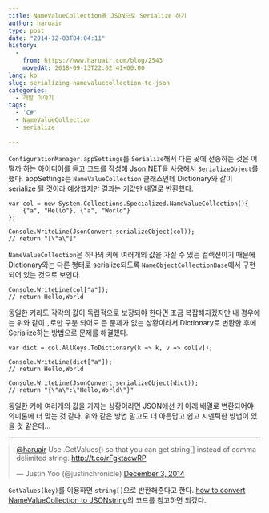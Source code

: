 ```yaml
---
title: NameValueCollection을 JSON으로 Serialize 하기
author: haruair
type: post
date: "2014-12-03T04:04:11"
history:
  - 
    from: https://www.haruair.com/blog/2543
    movedAt: 2018-09-13T22:02:41+00:00
lang: ko
slug: serializing-namevaluecollection-to-json
categories:
  - 개발 이야기
tags:
  - 'C#'
  - NameValueCollection
  - serialize

---
```

`ConfigurationManager.appSettings`를 `Serialize`해서 다른 곳에 전송하는 것은 어떨까 하는 아이디어를 듣고 코드를 작성해 [Json.NET][1]을 사용해서 `SerializeObject`를 했다. appSettings는 `NameValueCollection` 클래스인데 Dictionary와 같이 serialize 될 것이라 예상했지만 결과는 키값만 배열로 반환했다.

    var col = new System.Collections.Specialized.NameValueCollection(){
        {"a", "Hello"}, {"a", "World"}
    };
    
    Console.WriteLine(JsonConvert.serializeObject(col));
    // return "[\"a\"]"
    

`NameValueCollection`은 하나의 키에 여러개의 값을 가질 수 있는 컬렉션이기 때문에 Dictionary와는 다른 형태로 serialize되도록 `NameObjectCollectionBase`에서 구현되어 있는 것으로 보인다.

    Console.WriteLine(col["a"]);
    // return Hello,World
    

동일한 키라도 각각의 값이 독립적으로 보장되야 한다면 조금 복잡해지겠지만 내 경우에는 위와 같이 `,`로만 구분 되어도 큰 문제가 없는 상황이라서 Dictionary로 변환한 후에 Serialize하는 방법으로 문제를 해결했다.

    var dict = col.AllKeys.ToDictionary(k => k, v => col[v]);
    
    Console.WriteLine(dict["a"]);
    // return Hello,World
    
    Console.WriteLine(JsonConvert.serializeObject(dict));
    // return "{\"a\":\"Hello,World\"}"
    

동일한 키에 여러개의 값을 가지는 상황이라면 JSON에선 키 아래 배열로 변환되어야 의미론에 더 맞는 것 같다. 위와 같은 방법 말고도 더 아름답고 쉽고 시멘틱한 방법이 있을 것 같은데&#8230;

* * *

<blockquote class="twitter-tweet" data-conversation="none" lang="en" style="margin:0 auto;">
  <p>
    <a href="https://twitter.com/haruair">@haruair</a> Use .GetValues() so that you can get string[] instead of comma delimited string. <a href="http://t.co/rFgktacwRP">http://t.co/rFgktacwRP</a>
  </p>
  
  <p>
    &mdash; Justin Yoo (@justinchronicle) <a href="https://twitter.com/justinchronicle/status/539999180303773697">December 3, 2014</a>
  </p>
</blockquote>



`GetValues(key)`를 이용하면 `string[]`으로 반환해준다고 한다. [how to convert NameValueCollection to JSONstring][2]의 코드를 참고하면 되겠다.

 [1]: http://james.newtonking.com/json
 [2]: http://stackoverflow.com/questions/7003740/how-to-convert-namevaluecollection-to-json-string